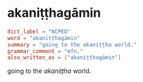 # akaniṭṭhagāmin

``` toml
dict_label = "NCPED"
word = "akaniṭṭhagāmin"
summary = "going to the akaniṭṭha world."
grammar_comment = "mfn."
also_written_as = ["akaniṭṭhagāmin"]
```

going to the *akaniṭṭha* world.

